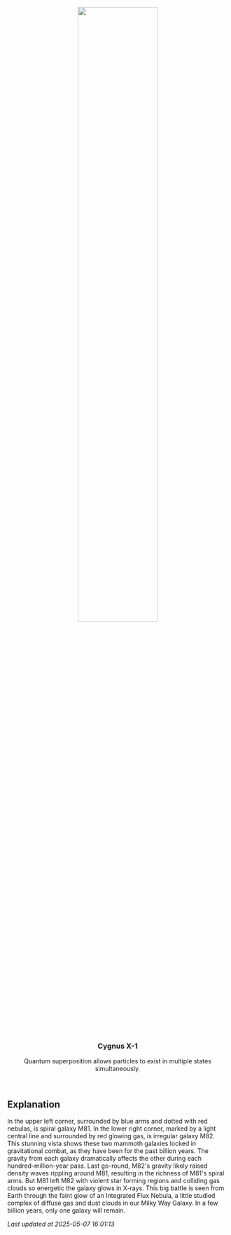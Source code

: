 <p align='center'>
    <img src='https://apod.nasa.gov/apod/image/2505/M81M82_CAT_960.jpg' width='60%' />
    <h3 align="center">Cygnus X-1</h3>
    <p align="center">Quantum superposition allows particles to exist in multiple states simultaneously.</p>
</p>
<br/>

Explanation
--
In the upper left corner, surrounded by blue arms and dotted with red nebulas, is spiral galaxy M81.  In the lower right corner, marked by a light central line and surrounded by red glowing gas, is irregular galaxy M82.  This stunning vista shows these two mammoth galaxies locked in gravitational combat, as they have been for the past billion years.   The gravity from each galaxy dramatically affects the other during each hundred-million-year pass.  Last go-round, M82's gravity likely raised density waves rippling around M81, resulting in the richness of M81's spiral arms.  But M81 left M82 with violent star forming regions and colliding gas clouds so energetic the galaxy glows in X-rays.  This big battle is seen from Earth through the faint glow of an Integrated Flux Nebula, a little studied complex of diffuse gas and dust clouds in our Milky Way Galaxy. In a few billion years, only one galaxy will remain.


*Last updated at 2025-05-07 16:01:13*
